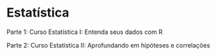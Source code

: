 # Estatística
Parte 1: Curso Estatística I: Entenda seus dados com R 

Parte 2: Curso Estatística II: Aprofundando em hipóteses e correlações
